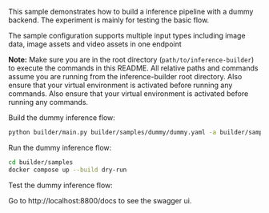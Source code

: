 This sample demonstrates how to build a inference pipeline with a dummy backend. The experiment is mainly for testing the basic flow.

The sample configuration supports multiple input types including image data, image assets and video assets in one endpoint

**Note:** Make sure you are in the root directory (`path/to/inference-builder`) to execute the commands in this README. All relative paths and commands assume you are running from the inference-builder root directory. Also ensure that your virtual environment is activated before running any commands. Also ensure that your virtual environment is activated before running any commands.

Build the dummy inference flow:

```bash
python builder/main.py builder/samples/dummy/dummy.yaml -a builder/samples/dummy/openapi.yaml -c builder/samples/dummy/processors.py -o builder/samples/dummy  --server-type fastapi -t
```
Run the dummy inference flow:

```bash
cd builder/samples
docker compose up --build dry-run
```
Test the dummy inference flow:

Go to http://localhost:8800/docs to see the swagger ui.





